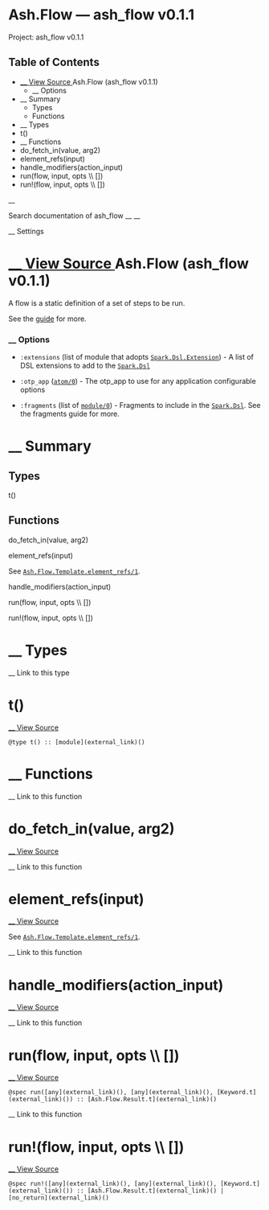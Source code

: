 # Ash.Flow — ash_flow v0.1.1

Project: ash_flow v0.1.1

## Table of Contents

- [ __ View Source ](external_link) Ash.Flow (ash_flow v0.1.1)
    - __ Options
- __ Summary
  - Types
  - Functions
- __ Types
- t()
- __ Functions
- do_fetch_in(value, arg2)
- element_refs(input)
- handle_modifiers(action_input)
- run(flow, input, opts \\\ [])
- run!(flow, input, opts \\\ [])

__

Search documentation of ash_flow __ __

__ Settings

#  [ __ View Source ](external_link) Ash.Flow (ash_flow v0.1.1)

A flow is a static definition of a set of steps to be run.

See the [guide](external_link) for more.

###  __ Options

  * `:extensions` (list of module that adopts [`Spark.Dsl.Extension`](external_link)) - A list of DSL extensions to add to the [`Spark.Dsl`](external_link)

  * `:otp_app` ([`atom/0`](external_link)) - The otp_app to use for any application configurable options

  * `:fragments` (list of [`module/0`](external_link)) - Fragments to include in the [`Spark.Dsl`](external_link). See the fragments guide for more.




#  __ Summary

##  Types

t()

##  Functions

do_fetch_in(value, arg2)

element_refs(input)

See [`Ash.Flow.Template.element_refs/1`](external_link).

handle_modifiers(action_input)

run(flow, input, opts \\\ [])

run!(flow, input, opts \\\ [])

#  __ Types

__ Link to this type

# t()

[ __ View Source ](external_link)
    
    
    @type t() :: [module](external_link)()

#  __ Functions

__ Link to this function

# do_fetch_in(value, arg2)

[ __ View Source ](external_link)

__ Link to this function

# element_refs(input)

[ __ View Source ](external_link)

See [`Ash.Flow.Template.element_refs/1`](external_link).

__ Link to this function

# handle_modifiers(action_input)

[ __ View Source ](external_link)

__ Link to this function

# run(flow, input, opts \\\ [])

[ __ View Source ](external_link)
    
    
    @spec run([any](external_link)(), [any](external_link)(), [Keyword.t](external_link)()) :: [Ash.Flow.Result.t](external_link)()

__ Link to this function

# run!(flow, input, opts \\\ [])

[ __ View Source ](external_link)
    
    
    @spec run!([any](external_link)(), [any](external_link)(), [Keyword.t](external_link)()) :: [Ash.Flow.Result.t](external_link)() | [no_return](external_link)()
